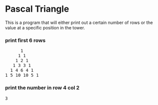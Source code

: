 # Pascal Triangle

This is a program that will either print out a certain number of rows or the value at a specific position in the tower.

### print first 6 rows
<pre>
      1
     1 1
    1 2 1
   1 3 3 1
  1 4 6 4 1
1 5 10 10 5 1 
</pre>

### print the number in row 4 col 2
<pre>
3
</pre>
